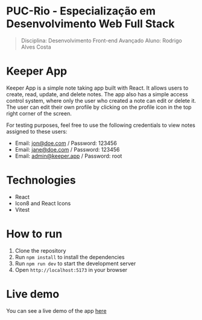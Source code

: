 # PUC-Rio - Especialização em Desenvolvimento Web Full Stack
> Disciplina: Desenvolvimento Front-end Avançado
> Aluno: Rodrigo Alves Costa

# Keeper App

Keeper App is a simple note taking app built with React. It allows users to create, read, update, and delete notes. The app also has a simple access control system, where only the user who created a note can edit or delete it. The user can edit their own profile by clicking on the profile icon in the top right corner of the screen.

For testing purposes, feel free to use the following credentials to view notes assigned to these users:
- Email: jon@doe.com / Password: 123456
- Email: jane@doe.com / Password: 123456
- Email: admin@keeper.app / Password: root

# Technologies
- React
- Icon8 and React Icons
- Vitest

# How to run
1. Clone the repository
2. Run `npm install` to install the dependencies
3. Run `npm run dev` to start the development server
4. Open `http://localhost:5173` in your browser

# Live demo
You can see a live demo of the app [here](https://rodrigoalvescosta.github.io/keeper-app/)
